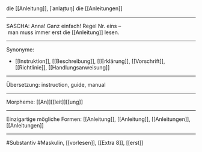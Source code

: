 die [[Anleitung]], [ˈanlaɪ̯tʊŋ]
die [[Anleitungen]]


---
SASCHA: Anna! Ganz einfach! Regel Nr. eins – man muss immer erst die [[Anleitung]] lesen.  

---
Synonyme:
- [[Instruktion]], [[Beschreibung]], [[Erklärung]], [[Vorschrift]], [[Richtlinie]], [[Handlungsanweisung]]

---
Übersetzung: instruction, guide, manual

---
Morpheme:
[[An]][[leit]][[ung]]

---
Einzigartige mögliche Formen: [[Anleitung]], [[Anleitung]], [[Anleitungen]], [[Anleitungen]]

---
#Substantiv #Maskulin, [[vorlesen]], [[Extra 8]], [[erst]]
